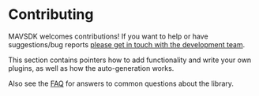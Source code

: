# Contributing

MAVSDK welcomes contributions!
If you want to help or have suggestions/bug reports [please get in touch with the development team](../../index.md#getting-help).

This section contains pointers how to add functionality and write your own plugins, as well as how the auto-generation works.

Also see the [FAQ](../../faq.md) for answers to common questions about the library.
